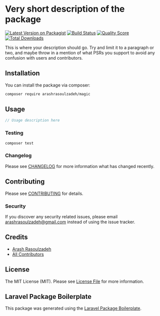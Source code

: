 # Very short description of the package

[![Latest Version on Packagist](https://img.shields.io/packagist/v/arashrasoulzadeh/magic.svg?style=flat-square)](https://packagist.org/packages/arashrasoulzadeh/magic)
[![Build Status](https://img.shields.io/travis/arashrasoulzadeh/magic/master.svg?style=flat-square)](https://travis-ci.org/arashrasoulzadeh/magic)
[![Quality Score](https://img.shields.io/scrutinizer/g/arashrasoulzadeh/magic.svg?style=flat-square)](https://scrutinizer-ci.com/g/arashrasoulzadeh/magic)
[![Total Downloads](https://img.shields.io/packagist/dt/arashrasoulzadeh/magic.svg?style=flat-square)](https://packagist.org/packages/arashrasoulzadeh/magic)

This is where your description should go. Try and limit it to a paragraph or two, and maybe throw in a mention of what PSRs you support to avoid any confusion with users and contributors.

## Installation

You can install the package via composer:

```bash
composer require arashrasoulzadeh/magic
```

## Usage

``` php
// Usage description here
```

### Testing

``` bash
composer test
```

### Changelog

Please see [CHANGELOG](CHANGELOG.md) for more information what has changed recently.

## Contributing

Please see [CONTRIBUTING](CONTRIBUTING.md) for details.

### Security

If you discover any security related issues, please email arashrasoulzadeh@gmail.com instead of using the issue tracker.

## Credits

- [Arash Rasoulzadeh](https://github.com/arashrasoulzadeh)
- [All Contributors](../../contributors)

## License

The MIT License (MIT). Please see [License File](LICENSE.md) for more information.

## Laravel Package Boilerplate

This package was generated using the [Laravel Package Boilerplate](https://laravelpackageboilerplate.com).